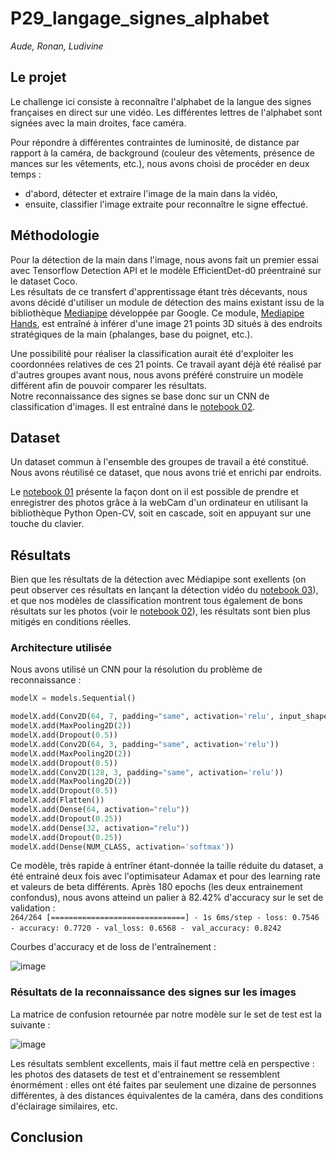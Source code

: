 # P29_langage_signes_alphabet

*Aude, Ronan, Ludivine*

## Le projet

Le challenge ici consiste à reconnaître l'alphabet de la langue des signes françaises en direct sur une vidéo. Les différentes lettres de l'alphabet sont signées avec la main droites, face caméra.

Pour répondre à différentes contraintes de luminosité, de distance par rapport à la caméra, de background (couleur des vêtements, présence de mances sur les vêtements, etc.), nous avons choisi de procéder en deux temps :
- d'abord, détecter et extraire l'image de la main dans la vidéo, 
- ensuite, classifier l'image extraite pour reconnaître le signe effectué.

## Méthodologie

Pour la détection de la main dans l'image, nous avons fait un premier essai avec Tensorflow Detection API et le modèle EfficientDet-d0 préentrainé sur le dataset Coco.<br> 
Les résultats de ce transfert d'apprentissage étant très décevants, nous avons décidé d'utiliser un module de détection des mains existant issu de la bibliothèque [Mediapipe](https://mediapipe.dev/) développée par Google. Ce module, [Mediapipe Hands](https://google.github.io/mediapipe/solutions/hands), est entraîné à inférer d'une image 21 points 3D situés à des endroits stratégiques de la main (phalanges, base du poignet, etc.).<br>

Une possibilité pour réaliser la classification aurait été d'exploiter les coordonnées relatives de ces 21 points. Ce travail ayant déjà été réalisé par d'autres groupes avant nous, nous avons préféré construire un modèle différent afin de pouvoir comparer les résultats.<br>
Notre reconnaissance des signes se base donc sur un CNN de classification d'images. Il est entraîné dans le [notebook 02](02_classification_signes.ipynb).

## Dataset

Un dataset commun à l'ensemble des groupes de travail a été constitué. Nous avons réutilisé ce dataset, que nous avons trié et enrichi par endroits.<br>

Le [notebook 01](01_capture_webcam.ipynb) présente la façon dont on il est possible de prendre et enregistrer des photos grâce à la webCam d'un ordinateur en utilisant la bibliothèque Python Open-CV, soit en cascade, soit en appuyant sur une touche du clavier.


## Résultats

Bien que les résultats de la détection avec Médiapipe sont exellents (on peut observer ces résultats en lançant la détection vidéo du [notebook 03](03_reconnaissance_signes_video.ipynb)), et que nos modèles de classification montrent tous également de bons résultats sur les photos (voir le [notebook 02](02_classification_signes.ipynb)), les résultats sont bien plus mitigés en conditions réelles.

### Architecture utilisée

Nous avons utilisé un CNN pour la résolution du problème de reconnaissance :

```python
modelX = models.Sequential()

modelX.add(Conv2D(64, 7, padding="same", activation='relu', input_shape=(60,60,3)))
modelX.add(MaxPooling2D(2))
modelX.add(Dropout(0.5))
modelX.add(Conv2D(64, 3, padding="same", activation='relu'))
modelX.add(MaxPooling2D(2))
modelX.add(Dropout(0.5))
modelX.add(Conv2D(128, 3, padding="same", activation='relu'))
modelX.add(MaxPooling2D(2))
modelX.add(Dropout(0.5))
modelX.add(Flatten())
modelX.add(Dense(64, activation="relu"))
modelX.add(Dropout(0.25))
modelX.add(Dense(32, activation="relu"))
modelX.add(Dropout(0.25))
modelX.add(Dense(NUM_CLASS, activation='softmax'))
```

Ce modèle, très rapide à entrîner étant-donnée la taille réduite du dataset, a été entrainé deux fois avec l'optimisateur Adamax et pour des learning rate et valeurs de beta différents. Après 180 epochs (les deux entrainement confondus), nous avons atteind un palier à 82.42% d'accuracy sur le set de validation :<br>
`264/264 [==============================] - 1s 6ms/step - loss: 0.7546 - accuracy: 0.7720 - val_loss: 0.6568 - `
`val_accuracy: 0.8242`

Courbes d'accuracy et de loss de l'entraînement :

![image](https://user-images.githubusercontent.com/73179354/117980818-a3a36d80-b334-11eb-84a4-f9a664dbe545.png)



### Résultats de la reconnaissance des signes sur les images

La matrice de confusion retournée par notre modèle sur le set de test est la suivante :

![image](https://user-images.githubusercontent.com/73179354/117975506-085bc980-b32f-11eb-9d18-7e6be9ce89e5.png)

Les résultats semblent excellents, mais il faut mettre celà en perspective : les photos des datasets de test et d'entrainement se ressemblent énormément : elles ont été faites par seulement une dizaine de personnes différentes, à des distances équivalentes de la caméra, dans des conditions d'éclairage similaires, etc.

## Conclusion


